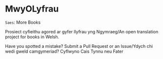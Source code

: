 # MwyOLyfrau

`Saes`: More Books


Prosiect cyfieithu agored ar gyfer llyfrau yng Ngymraeg/An open translation project for books in Welsh.


Have you spotted a mistake? Submit a Pull Request or an Issue/Ydych chi wedi gweld camgymeriad? Cyflwyno Cais Tynnu neu Fater
